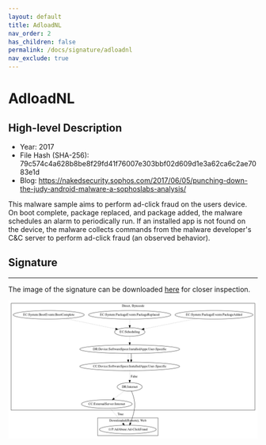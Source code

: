```yaml
---
layout: default
title: AdloadNL
nav_order: 2
has_children: false
permalink: /docs/signature/adloadnl
nav_exclude: true
---
```


# AdloadNL

## High-level Description

* Year: 2017
* File Hash (SHA-256): 79c574c4a628b8be8f29fd41f76007e303bbf02d609d1e3a62ca6c2ae7083e1d
* Blog: https://nakedsecurity.sophos.com/2017/06/05/punching-down-the-judy-android-malware-a-sophoslabs-analysis/

This malware sample aims to perform ad-click fraud on the users device. On boot complete, package replaced, and package added, the malware schedules an alarm to periodically run. If an installed app is not found on the device, the malware collects commands from the malware developer's C&C server to perform ad-click fraud (an observed behavior).

## Signature
---

The image of the signature can be downloaded [here](../../img/signatures/AdloadNL.png) for closer inspection.

![](../../img/signatures/AdloadNL.png)
